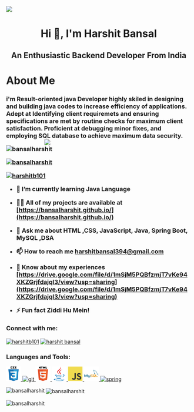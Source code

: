 <img src="https://user-images.githubusercontent.com/24864482/111586408-c8dd8a80-878e-11eb-94c8-483e2962a667.gif">

<h1 align="center">Hi 👋, I'm Harshit Bansal</h1>

<h2 align="center">An Enthusiastic Backend Developer From India</h2>

<h1> About Me </h1>

<h3> i'm Result-oriented java Developer highly skiled in designing and building java codes to increase efficiency of applications. Adept at Identifying client requiremets and ensuring specifications are met by routine checks for maximum client satisfaction. Proficient at debugging minor fixes, and employing SQL database to achieve maximum data security.

<img src="https://camo.githubusercontent.com/c1dcb74cc1c1835b1d716f5051499a2814c683c806b15f04b0eba492863703e9/68747470733a2f2f63646e2e6472696262626c652e636f6d2f75736572732f3733303730332f73637265656e73686f74732f363538313234332f6176656e746f2e676966" width=400 align="right">

<p align="left"> <img src="https://komarev.com/ghpvc/?username=bansalharshit&label=Profile%20views&color=0e75b6&style=flat" alt="bansalharshit" /> </p>

<p align="left"> <a href="https://github.com/ryo-ma/github-profile-trophy"><img src="https://github-profile-trophy.vercel.app/?username=bansalharshit" alt="bansalharshit" /></a> </p>

<p align="left"> <a href="https://twitter.com/harshitb101" target="blank"><img src="https://img.shields.io/twitter/follow/harshitb101?logo=twitter&style=for-the-badge" alt="harshitb101" /></a> </p>

- 🌱 I’m currently learning **Java Language**

- 👨‍💻 All of my projects are available at [https://bansalharshit.github.io/](https://bansalharshit.github.io/)

- 💬 Ask me about **HTML ,CSS, JavaScript, Java, Spring Boot, MySQL ,DSA**

- 📫 How to reach me **harshitbansal394@gmail.com**

- 📄 Know about my experiences [https://drive.google.com/file/d/1mSjM5PQBfzmjT7vKe94XKZGrjfdajql3/view?usp=sharing](https://drive.google.com/file/d/1mSjM5PQBfzmjT7vKe94XKZGrjfdajql3/view?usp=sharing)

- ⚡ Fun fact **Ziddi Hu Mein!**

<h3 align="left">Connect with me:</h3>
<p align="left">
<a href="https://twitter.com/harshitb101" target="blank"><img align="center" src="https://raw.githubusercontent.com/rahuldkjain/github-profile-readme-generator/master/src/images/icons/Social/twitter.svg" alt="harshitb101" height="30" width="40" /></a>
<a href="https://linkedin.com/in/harshit bansal" target="blank"><img align="center" src="https://raw.githubusercontent.com/rahuldkjain/github-profile-readme-generator/master/src/images/icons/Social/linked-in-alt.svg" alt="harshit bansal" height="30" width="40" /></a>
</p>

<h3 align="left">Languages and Tools:</h3>
<p align="left"> <a href="https://www.w3schools.com/css/" target="_blank" rel="noreferrer"> <img src="https://raw.githubusercontent.com/devicons/devicon/master/icons/css3/css3-original-wordmark.svg" alt="css3" width="40" height="40"/> </a> <a href="https://git-scm.com/" target="_blank" rel="noreferrer"> <img src="https://www.vectorlogo.zone/logos/git-scm/git-scm-icon.svg" alt="git" width="40" height="40"/> </a> <a href="https://www.w3.org/html/" target="_blank" rel="noreferrer"> <img src="https://raw.githubusercontent.com/devicons/devicon/master/icons/html5/html5-original-wordmark.svg" alt="html5" width="40" height="40"/> </a> <a href="https://www.java.com" target="_blank" rel="noreferrer"> <img src="https://raw.githubusercontent.com/devicons/devicon/master/icons/java/java-original.svg" alt="java" width="40" height="40"/> </a> <a href="https://developer.mozilla.org/en-US/docs/Web/JavaScript" target="_blank" rel="noreferrer"> <img src="https://raw.githubusercontent.com/devicons/devicon/master/icons/javascript/javascript-original.svg" alt="javascript" width="40" height="40"/> </a> <a href="https://www.mysql.com/" target="_blank" rel="noreferrer"> <img src="https://raw.githubusercontent.com/devicons/devicon/master/icons/mysql/mysql-original-wordmark.svg" alt="mysql" width="40" height="40"/> </a> <a href="https://spring.io/" target="_blank" rel="noreferrer"> <img src="https://www.vectorlogo.zone/logos/springio/springio-icon.svg" alt="spring" width="40" height="40"/> </a> </p>

<p><img align="left" src="https://github-readme-stats.vercel.app/api/top-langs?username=bansalharshit&show_icons=true&locale=en&layout=compact" alt="bansalharshit" /></p>

<p>&nbsp;<img align="center" src="https://github-readme-stats.vercel.app/api?username=bansalharshit&show_icons=true&locale=en" alt="bansalharshit" /></p>

<p><img align="center" src="https://github-readme-streak-stats.herokuapp.com/?user=bansalharshit&" alt="bansalharshit" /></p>
